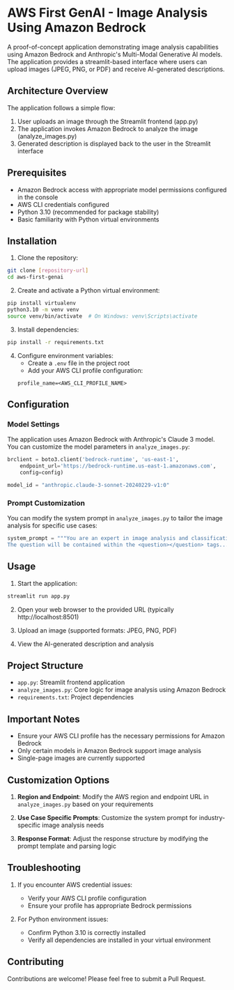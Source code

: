 # AWS First GenAI - Image Analysis Using Amazon Bedrock

A proof-of-concept application demonstrating image analysis capabilities using Amazon Bedrock and Anthropic's Multi-Modal Generative AI models. The application provides a streamlit-based interface where users can upload images (JPEG, PNG, or PDF) and receive AI-generated descriptions.

## Architecture Overview

The application follows a simple flow:
1. User uploads an image through the Streamlit frontend (app.py)
2. The application invokes Amazon Bedrock to analyze the image (analyze_images.py)
3. Generated description is displayed back to the user in the Streamlit interface

## Prerequisites

- Amazon Bedrock access with appropriate model permissions configured in the console
- AWS CLI credentials configured
- Python 3.10 (recommended for package stability)
- Basic familiarity with Python virtual environments

## Installation

1. Clone the repository:
```bash
git clone [repository-url]
cd aws-first-genai
```

2. Create and activate a Python virtual environment:
```bash
pip install virtualenv
python3.10 -m venv venv
source venv/bin/activate  # On Windows: venv\Scripts\activate
```

3. Install dependencies:
```bash
pip install -r requirements.txt
```

4. Configure environment variables:
   - Create a `.env` file in the project root
   - Add your AWS CLI profile configuration:
   ```
   profile_name=<AWS_CLI_PROFILE_NAME>
   ```

## Configuration

### Model Settings
The application uses Amazon Bedrock with Anthropic's Claude 3 model. You can customize the model parameters in `analyze_images.py`:

```python
brclient = boto3.client('bedrock-runtime', 'us-east-1', 
    endpoint_url='https://bedrock-runtime.us-east-1.amazonaws.com',
    config=config)

model_id = "anthropic.claude-3-sonnet-20240229-v1:0"
```

### Prompt Customization
You can modify the system prompt in `analyze_images.py` to tailor the image analysis for specific use cases:

```python
system_prompt = """You are an expert in image analysis and classification. 
The question will be contained within the <question></question> tags..."""
```

## Usage

1. Start the application:
```bash
streamlit run app.py
```

2. Open your web browser to the provided URL (typically http://localhost:8501)

3. Upload an image (supported formats: JPEG, PNG, PDF)

4. View the AI-generated description and analysis

## Project Structure

- `app.py`: Streamlit frontend application
- `analyze_images.py`: Core logic for image analysis using Amazon Bedrock
- `requirements.txt`: Project dependencies

## Important Notes

- Ensure your AWS CLI profile has the necessary permissions for Amazon Bedrock
- Only certain models in Amazon Bedrock support image analysis
- Single-page images are currently supported

## Customization Options

1. **Region and Endpoint**: Modify the AWS region and endpoint URL in `analyze_images.py` based on your requirements

2. **Use Case Specific Prompts**: Customize the system prompt for industry-specific image analysis needs

3. **Response Format**: Adjust the response structure by modifying the prompt template and parsing logic

## Troubleshooting

1. If you encounter AWS credential issues:
   - Verify your AWS CLI profile configuration
   - Ensure your profile has appropriate Bedrock permissions

2. For Python environment issues:
   - Confirm Python 3.10 is correctly installed
   - Verify all dependencies are installed in your virtual environment

## Contributing

Contributions are welcome! Please feel free to submit a Pull Request.

